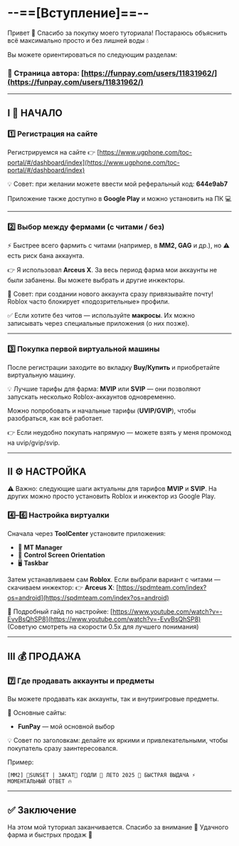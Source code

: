 # --==\[Вступление]==--

Привет 👋 Спасибо за покупку моего туториала! Постараюсь объяснить всё максимально просто и без лишней воды 💧

Вы можете ориентироваться по следующим разделам:

### 📌 Страница автора: [https://funpay.com/users/11831962/](https://funpay.com/users/11831962/)

---

## I 🚀 НАЧАЛО

### 1️⃣ Регистрация на сайте

Регистрируемся на сайте 👉 [https://www.ugphone.com/toc-portal/#/dashboard/index](https://www.ugphone.com/toc-portal/#/dashboard/index)

💡 Совет: при желании можете ввести мой реферальный код: **644e9ab7**

Приложение также доступно в **Google Play** и можно установить на ПК 💻

---

### 2️⃣ Выбор между фермами (с читами / без)

⚡ Быстрее всего фармить с читами (например, в **MM2, GAG** и др.), но ⚠️ есть риск бана аккаунта.

👉 Я использовал **Arceus X**. За весь период фарма мои аккаунты не были забанены. Вы можете выбрать и другие инжекторы.

📌 Совет: при создании нового аккаунта сразу привязывайте почту! Roblox часто блокирует «подозрительные» профили.

✅ Если хотите без читов — используйте **макросы**. Их можно записывать через специальные приложения (о них позже).

---

### 3️⃣ Покупка первой виртуальной машины

После регистрации заходите во вкладку **Buy/Купить** и приобретайте виртуальную машину.

💡 Лучшие тарифы для фарма: **MVIP** или **SVIP** — они позволяют запускать несколько Roblox-аккаунтов одновременно.

Можно попробовать и начальные тарифы (**UVIP/GVIP**), чтобы разобраться, как всё работает.

👉 Если неудобно покупать напрямую — можете взять у меня промокод на uvip/gvip/svip.

---

## II ⚙️ НАСТРОЙКА

⚠️ Важно: следующие шаги актуальны для тарифов **MVIP** и **SVIP**. На других можно просто установить Roblox и инжектор из Google Play.

### 4️⃣–6️⃣ Настройка виртуалки

Сначала через **ToolCenter** установите приложения:

* 📂 **MT Manager**
* 📱 **Control Screen Orientation**
* 🖥 **Taskbar**

Затем устанавливаем сам **Roblox**. Если выбрали вариант с читами — скачиваем инжектор:
👉 **Arceus X**: [https://spdmteam.com/index?os=android](https://spdmteam.com/index?os=android)

🎥 Подробный гайд по настройке: [https://www.youtube.com/watch?v=-EvvBsQhSP8](https://www.youtube.com/watch?v=-EvvBsQhSP8)
(Советую смотреть на скорости 0.5x для лучшего понимания)

---

## III 💰 ПРОДАЖА

### 7️⃣ Где продавать аккаунты и предметы

Вы можете продавать как аккаунты, так и внутриигровые предметы.

🔑 Основные сайты:

* **FunPay** — мой основной выбор

💡 Совет по заголовкам: делайте их яркими и привлекательными, чтобы покупатель сразу заинтересовался.

Пример:

```
[MM2] 💛SUNSET | ЗАКАТ💛 ГОДЛИ 💛 ЛЕТО 2025 💛 БЫСТРАЯ ВЫДАЧА ⚡ МОМЕНТАЛЬНЫЙ ОТВЕТ 🔥
```

---

## ✅ Заключение

На этом мой туториал заканчивается. Спасибо за внимание 🙏 Удачного фарма и быстрых продаж 💸
